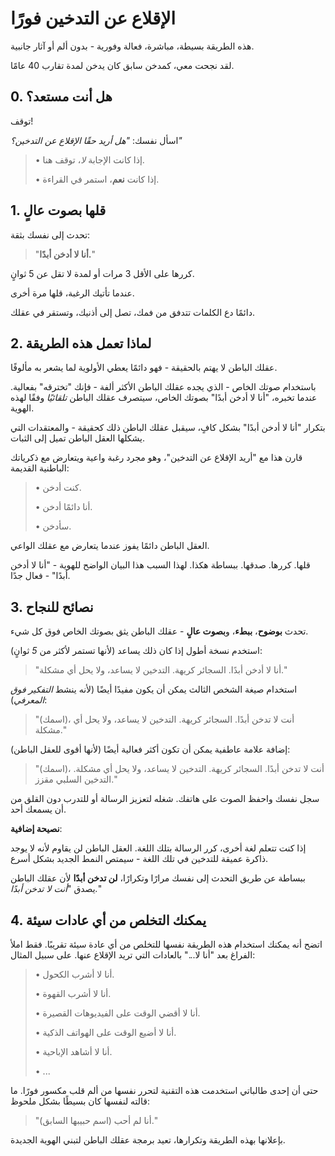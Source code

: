 # الإقلاع عن التدخين فورًا

هذه الطريقة بسيطة، مباشرة، فعالة وفورية - بدون ألم أو آثار جانبية.

لقد نجحت معي، كمدخن سابق كان يدخن لمدة تقارب 40 عامًا.

## 0. هل أنت مستعد؟

توقف!

اسأل نفسك: *"هل أريد حقًا الإقلاع عن التدخين؟"*

> • إذا كانت الإجابة *لا*، توقف هنا.
>
> • إذا كانت **نعم**، استمر في القراءة.

## 1. قلها بصوت عالٍ

تحدث إلى نفسك بثقة:

> "**أنا لا أدخن أبدًا.**"

كررها على الأقل 3 مرات أو لمدة لا تقل عن 5 ثوانٍ.

عندما تأتيك الرغبة، قلها مرة أخرى.

دائمًا دع الكلمات تتدفق من فمك، تصل إلى أذنيك، وتستقر في عقلك.

## 2. لماذا تعمل هذه الطريقة

عقلك الباطن لا يهتم بالحقيقة - فهو دائمًا يعطي الأولوية لما يشعر به مألوفًا.

باستخدام صوتك الخاص - الذي يجده عقلك الباطن الأكثر ألفة - فإنك "تخترقه" بفعالية. عندما تخبره، "أنا لا أدخن أبدًا" بصوتك الخاص، سيتصرف عقلك الباطن *تلقائيًا* وفقًا لهذه الهوية.

بتكرار "أنا لا أدخن أبدًا" بشكل كافٍ، سيقبل عقلك الباطن ذلك كحقيقة - والمعتقدات التي يشكلها العقل الباطن تميل إلى الثبات.

قارن هذا مع "أريد الإقلاع عن التدخين"، وهو مجرد رغبة واعية ويتعارض مع ذكرياتك الباطنية القديمة:

> • كنت أدخن.
>
> • أنا دائمًا أدخن.
>
> • سأدخن.

العقل الباطن دائمًا يفوز عندما يتعارض مع عقلك الواعي.

قلها. كررها. صدقها. ببساطة هكذا. لهذا السبب هذا البيان الواضح للهوية - "أنا لا أدخن أبدًا" - فعال جدًا.

## 3. نصائح للنجاح

تحدث **بوضوح**، **ببطء**، و**بصوت عالٍ** - عقلك الباطن يثق بصوتك الخاص فوق كل شيء.

استخدم نسخة أطول إذا كان ذلك يساعد (لأنها تستمر لأكثر من *5* ثوانٍ):

> "أنا لا أدخن أبدًا. السجائر كريهة. التدخين لا يساعد، ولا يحل أي مشكلة."

استخدام صيغة الشخص الثالث يمكن أن يكون مفيدًا أيضًا (لأنه ينشط *التفكير فوق المعرفي*):

> "(اسمك)، أنت لا تدخن أبدًا. السجائر كريهة. التدخين لا يساعد، ولا يحل أي مشكلة."

إضافة علامة عاطفية يمكن أن تكون أكثر فعالية أيضًا (لأنها أقوى للعقل الباطن):

> "(اسمك)، أنت لا تدخن أبدًا. السجائر كريهة. التدخين لا يساعد، ولا يحل أي مشكلة. التدخين السلبي مقزز."

سجل نفسك واحفظ الصوت على هاتفك. شغله لتعزيز الرسالة أو للتدرب دون القلق من أن يسمعك أحد.

**نصيحة إضافية**:

إذا كنت تتعلم لغة أخرى، كرر الرسالة بتلك اللغة. العقل الباطن لن يقاوم لأنه لا يوجد ذاكرة عميقة للتدخين في تلك اللغة - سيمتص النمط الجديد بشكل أسرع.

ببساطة عن طريق التحدث إلى نفسك مرارًا وتكرارًا، **لن تدخن أبدًا** لأن عقلك الباطن يصدق "*أنت لا تدخن أبدًا.*"

## 4. يمكنك التخلص من أي عادات سيئة

اتضح أنه يمكنك استخدام هذه الطريقة نفسها للتخلص من أي عادة سيئة تقريبًا. فقط املأ الفراغ بعد "أنا لا..." بالعادات التي تريد الإقلاع عنها. على سبيل المثال:

> • أنا لا أشرب الكحول.
>
> • أنا لا أشرب القهوة.
>
> • أنا لا أقضي الوقت على الفيديوهات القصيرة.
>
> • أنا لا أضيع الوقت على الهواتف الذكية.
>
> • أنا لا أشاهد الإباحية.
>
> • ...

حتى أن إحدى طالباتي استخدمت هذه التقنية لتحرر نفسها من ألم قلب مكسور فورًا. ما قالته لنفسها كان بسيطًا بشكل ملحوظ:

> "أنا لم أحب (اسم حبيبها السابق)."

بإعلانها بهذه الطريقة وتكرارها، تعيد برمجة عقلك الباطن لتبني الهوية الجديدة.